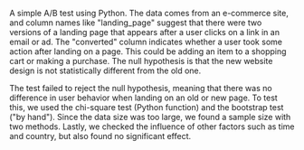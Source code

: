 A simple A/B test using Python. The data comes from an e-commerce site, and column names like "landing_page" suggest that there were two versions of a landing page that appears after a user clicks on a link in an email or ad. The "converted" column indicates whether a user took some action after landing on a page. This could be adding an item to a shopping cart or making a purchase. The null hypothesis is that the new website design is not statistically different from the old one.

The test failed to reject the null hypothesis, meaning that there was no difference in user behavior when landing on an old or new page. To test this, we used the chi-square test (Python function) and the bootstrap test ("by hand"). Since the data size was too large, we found a sample size with two methods. Lastly, we checked the influence of other factors such as time and country, but also found no significant effect.
